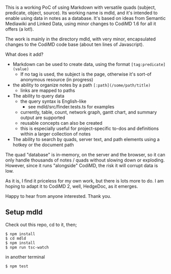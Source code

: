 
This is a working PoC of using Markdown with versatile quads (subject, predicate, object, source).
Its working name is mdld,
and it's intended to enable using data in notes as a database.
It's based on ideas from Semantic Mediawiki and Linked Data, 
using minor changes to CodiMD 1.6 for all it offers (a lot!).

The work is mainly in the directory mdld, with very minor, 
encapsulated changes to the CodiMD code base (about ten lines of Javascript).

What does it add?

* Markdown can be used to create data, using the format `[tag:predicate](value)`
  * If no tag is used, the subject is the page, otherwise it's sort-of anonymous resource (in progress)
* the ability to organize notes by a path `[:path](/some/path/title)`
  * links are mapped to paths
* The ability to query data 
  * the query syntax is English-like
    * see mdld/src/finder.tests.ts for examples
  * currently, table, count, network graph, gantt chart, and summary output are supported
  * reusable concepts can also be created
  * this is especially useful for project-specific to-dos and definitions within a larger collection of notes
* The ability to search by quads, server text, and path elements using a hotkey or the document path

The quad "database" is in-memory, on the server and the browser, 
so it can only handle thousands of notes / quads without slowing down or exploding.
However, since it runs "alongside" CodiMD, the risk it will corrupt data is low.

As it is, I find it priceless for my own work, but there is lots more to do. 
I am hoping to adapt it to CodiMD 2, well, HedgeDoc, as it emerges.

Happy to hear from anyone interested. 
Thank you.

## Setup mdld

Check out this repo, cd to it, then;
```
$ npm install
$ cd mdld
$ npm install
$ npm run tsc-watch
```
in another terminal
```
$ npm test
```
